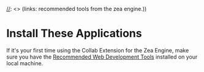 [//]: <> (Author: Michael Smith)
[//]: <> (Date: May 25, 2020)
[//]: <> (links from: N/A)
[//]: <> (links: recommended tools from the zea engine.))

# Install These Applications

If it's your first time using the Collab Extension for the Zea Engine, make sure you have the [Recommended Web Development Tools](https://zeainc.github.io/zea-engine/#/getting-started/development-setup) installed on your local machine.